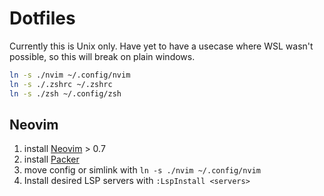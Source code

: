 # Dotfiles

Currently this is Unix only. Have yet to have a usecase where WSL wasn't possible, so this will break on plain windows.

```bash
ln -s ./nvim ~/.config/nvim
ln -s ./.zshrc ~/.zshrc
ln -s ./zsh ~/.config/zsh
```

## Neovim

1. install [Neovim](https://github.com/neovim/neovim/wiki/Installing-Neovim) > 0.7
2. install [Packer](https://github.com/wbthomason/packer.nvim#quickstart)
3. move config or simlink with `ln -s ./nvim ~/.config/nvim`
4. Install desired LSP servers with `:LspInstall <servers>`
